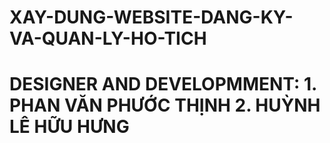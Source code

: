 # XAY-DUNG-WEBSITE-DANG-KY-VA-QUAN-LY-HO-TICH

DESIGNER AND DEVELOPMMENT: 
                          1. PHAN VĂN PHƯỚC THỊNH
                          2. HUỲNH LÊ HỮU HƯNG
============================================================================
